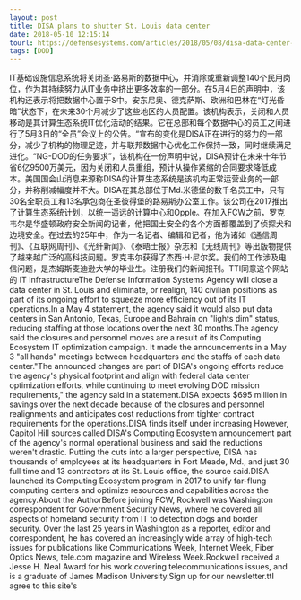 ```yaml
---
layout: post
title: DISA plans to shutter St. Louis data center
date: 2018-05-10 12:15:14
tourl: https://defensesystems.com/articles/2018/05/08/disa-data-center-closed.aspx
tags: [DOD]
---
```

IT基础设施信息系统将关闭圣·路易斯的数据中心，并消除或重新调整140个民用岗位，作为其持续努力从IT业务中挤出更多效率的一部分。在5月4日的声明中，该机构还表示将把数据中心置于S中。安东尼奥、德克萨斯、欧洲和巴林在“灯光昏暗”状态下，在未来30个月减少了这些地区的人员配置。该机构表示，关闭和人员移动是其计算生态系统IT优化活动的结果。它在总部和每个数据中心的员工之间进行了5月3日的“全员”会议上的公告。“宣布的变化是DISA正在进行的努力的一部分，减少了机构的物理足迹，并与联邦数据中心优化工作保持一致，同时继续满足进化。“NG-DOD的任务要求”，该机构在一份声明中说，DISA预计在未来十年节省6亿9500万美元，因为关闭和人员重组，预计从操作紧缩的合同要求降低成本。美国国会山消息来源称DISA的计算生态系统是该机构正常运营业务的一部分，并称削减幅度并不大。DISA在其总部位于Md.米德堡的数千名员工中，只有30名全职员工和13名承包商在圣彼得堡的路易斯办公室工作。该公司在2017推出了计算生态系统计划，以统一遥远的计算中心和Opple。在加入FCW之前，罗克韦尔是华盛顿政府安全新闻的记者，他把国土安全的各个方面都覆盖到了侦探犬和边境安全。在过去的25年中，作为一名记者、编辑和记者，他为诸如《通信周刊》、《互联网周刊》、《光纤新闻》、《泰晤士报》杂志和《无线周刊》等出版物提供了越来越广泛的高科技问题。罗克韦尔获得了杰西·H·尼尔奖。我们的工作涉及电信问题，是杰姆斯麦迪逊大学的毕业生。注册我们的新闻报刊。TTI同意这个网站的
IT InfrastructureThe Defense Information Systems Agency will close a data center in St. Louis and eliminate, or realign, 140 civilian positions as part of its ongoing effort to squeeze more efficiency out of its IT operations.In a May 4 statement, the agency said it would also put data centers in San Antonio, Texas, Europe and Bahrain on "lights dim" status, reducing staffing at those locations over the next 30 months.The agency said the closures and personnel moves are a result of its Computing Ecosystem IT optimization campaign. It made the announcements in a May 3 "all hands" meetings between headquarters and the staffs of each data center."The announced changes are part of DISA's ongoing efforts reduce the agency's physical footprint and align with federal data center optimization efforts, while continuing to meet evolving DOD mission requirements," the agency said in a statement.DISA expects $695 million in savings over the next decade because of the closures and personnel realignments and anticipates cost reductions from tighter contract requirements for the operations.DISA finds itself under increasing However, Capitol Hill sources called DISA's Computing Ecosystem announcement part of the agency's normal operational business and said the reductions weren't drastic. Putting the cuts into a larger perspective, DISA has thousands of employees at its headquarters in Fort Meade, Md., and just 30 full time and 13 contractors at its St. Louis office, the source said.DISA launched its Computing Ecosystem program in 2017 to unify far-flung computing centers and optimize resources and capabilities across the agency.About the AuthorBefore joining FCW, Rockwell was Washington correspondent for Government Security News, where he covered all aspects of homeland security from IT to detection dogs and border security. Over the last 25 years in Washington as a reporter, editor and correspondent, he has covered an increasingly wide array of high-tech issues for publications like Communications Week, Internet Week, Fiber Optics News, tele.com magazine and Wireless Week.Rockwell received a Jesse H. Neal Award for his work covering telecommunications issues, and is a graduate of James Madison University.Sign up for our newsletter.ttI agree to this site's 